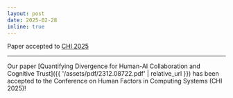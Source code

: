 ```yaml
---
layout: post
date: 2025-02-28
inline: true
---
```


Paper accepted to [CHI 2025](https://chi2025.acm.org/)

***
Our paper [Quantifying Divergence for Human-AI Collaboration and Cognitive Trust]({{ '/assets/pdf/2312.08722.pdf' | relative_url }}) has been accepted to the Conference on Human Factors in Computing Systems (CHI 2025)!